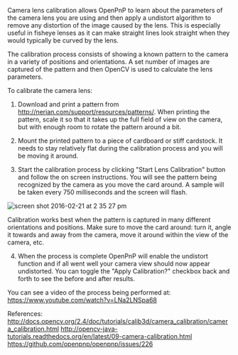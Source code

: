 Camera lens calibration allows OpenPnP to learn about the parameters of the camera lens you are using and then apply a undistort algorithm to remove any distortion of the image caused by the lens. This is especially useful in fisheye lenses as it can make straight lines look straight when they would typically be curved by the lens.

The calibration process consists of showing a known pattern to the camera in a variety of positions and orientations. A set number of images are captured of the pattern and then OpenCV is used to calculate the lens parameters.

To calibrate the camera lens:

1. Download and print a pattern from http://nerian.com/support/resources/patterns/. When printing the pattern, scale it so that it takes up the full field of view on the camera, but with enough room to rotate the pattern around a bit.

2. Mount the printed pattern to a piece of cardboard or stiff cardstock. It needs to stay relatively flat during the calibration process and you will be moving it around.

3. Start the calibration process by clicking "Start Lens Calibration" button and follow the on screen instructions. You will see the pattern being recognized by the camera as you move the card around. A sample will be taken every 750 milliseconds and the screen will flash.

![screen shot 2016-02-21 at 2 35 27 pm](https://cloud.githubusercontent.com/assets/1182323/13205929/8a9f8272-d8a8-11e5-8509-7df8d5d4a59a.png)

Calibration works best when the pattern is captured in many different orientations and positions. Make sure to move the card around: turn it, angle it towards and away from the camera, move it around within the view of the camera, etc.

4. When the process is complete OpenPnP will enable the undistort function and if all went well your camera view should now appear undistorted. You can toggle the "Apply Calibration?" checkbox back and forth to see the before and after results.

You can see a video of the process being performed at: https://www.youtube.com/watch?v=LNa2LNSpa68

References:
http://docs.opencv.org/2.4/doc/tutorials/calib3d/camera_calibration/camera_calibration.html
http://opencv-java-tutorials.readthedocs.org/en/latest/09-camera-calibration.html
https://github.com/openpnp/openpnp/issues/226